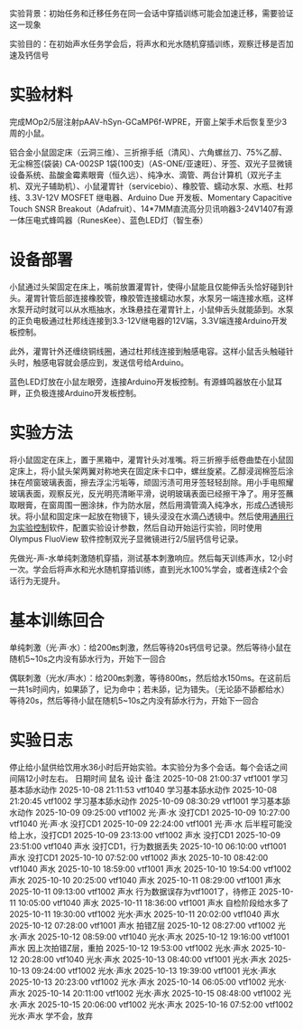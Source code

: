实验背景：初始任务和迁移任务在同一会话中穿插训练可能会加速迁移，需要验证这一现象

实验目的：在初始声水任务学会后，将声水和光水随机穿插训练，观察迁移是否加速及钙信号

# 实验材料
完成MOp2/5层注射pAAV-hSyn-GCaMP6f-WPRE，开窗上架手术后恢复至少3周的小鼠。

铝合金小鼠固定床（云洞三维）、三折擦手纸（清风）、六角螺丝刀、75%乙醇、无尘棉签(袋装) CA-002SP 1袋(100支)（AS-ONE/亚速旺）、牙签、双光子显微镜设备系统、盐酸金霉素眼膏（恒久远）、纯净水、滴管、两台计算机（双光子主机、双光子辅助机）、小鼠灌胃针（servicebio）、橡胶管、蠕动水泵、水瓶、杜邦线、3.3V-12V MOSFET 继电器、Arduino Due 开发板、Momentary Capacitive Touch SNSR Breakout（Adafruit）、14*7MM直流高分贝讯响器3-24V1407有源一体压电式蜂鸣器（RunesKee）、蓝色LED灯（智生泰）

# 设备部署
小鼠通过头架固定在床上，嘴前放置灌胃针，使得小鼠能且仅能伸舌头恰好碰到针头。灌胃针管后部连接橡胶管，橡胶管连接蠕动水泵，水泵另一端连接水瓶，这样水泵开动时就可以从水瓶抽水，水珠悬挂在灌胃针上，小鼠伸舌头就能舔到。水泵的正负电极通过杜邦线连接到3.3-12V继电器的12V端，3.3V端连接Arduino开发板控制。

此外，灌胃针外还缠绕铜线圈，通过杜邦线连接到触感电容。这样小鼠舌头触碰针头时，触感电容就会感应到，发送信号给Arduino。

蓝色LED灯放在小鼠左眼旁，连接Arduino开发板控制。有源蜂鸣器放在小鼠耳畔，正负极连接Arduino开发板控制。

# 实验方法
将小鼠固定在床上，置于黑箱中，灌胃针头对准嘴。将三折擦手纸卷曲垫在小鼠固定床上，将小鼠头架两翼对称地夹在固定床卡口中，螺丝旋紧。乙醇浸润棉签后涂抹在颅窗玻璃表面，擦去浮尘污垢等，顽固污渍可用牙签轻轻刮除。用小手电照耀玻璃表面，观察反光，反光明亮清晰平滑，说明玻璃表面已经擦干净了。用牙签蘸取眼膏，在窗周围一圈涂抹，作为防水层，然后用滴管滴入纯净水，形成凸透镜形状。将小鼠和固定床一起放在物镜下，镜头浸没在水滴凸透镜中。然后使用[通用行为实验控制](https://github.com/ShanghaitechGuanjisongLab/Generic-Behavioural-Experimental-Control)软件，配置实验设计参数，然后自动开始运行实验，同时使用 Olympus FluoView 软件控制双光子显微镜进行2/5层钙信号记录。

先做光-声-水单纯刺激随机穿插，测试基本刺激响应。然后每天训练声水，12小时一次。学会后将声水和光水随机穿插训练，直到光水100%学会，或者连续2个会话行为无提升。

# 基本训练回合
单纯刺激（光·声·水）：给200㎳刺激，然后等待20s钙信号记录。然后等待小鼠在随机5~10s之内没有舔水行为，开始下一回合

偶联刺激（光水/声水）：给200㎳刺激，等待800㎳，然后给水150ms。在这前后一共1s时间内，如果舔了，记为命中；若未舔，记为错失。（无论舔不舔都给水）等待20s，然后等待小鼠在随机5~10s之内没有舔水行为，开始下一回合

# 实验日志
停止给小鼠供给饮用水36小时后开始实验。本实验分为多个会话。每个会话之间间隔12小时左右。
日期时间				鼠名	设计			备注
2025-10-08 21:00:37	vtf1001	学习基本舔水动作
2025-10-08 21:11:53	vtf1040	学习基本舔水动作
2025-10-08 21:20:45	vtf1002	学习基本舔水动作
2025-10-09 08:30:29	vtf1001	学习基本舔水动作
2025-10-09 09:25:00	vtf1002	光·声·水		没打CD1
2025-10-09 10:27:00	vtf1040	光·声·水		没打CD1
2025-10-09 22:24:00	vtf1001	光·声·水		后半程可能没给上水，没打CD1
2025-10-09 23:13:00	vtf1002	声水			没打CD1
2025-10-09 23:51:00	vtf1040	声水			没打CD1，行为数据丢失
2025-10-10 06:10:00	vtf1001	声水			没打CD1
2025-10-10 07:52:00	vtf1002	声水
2025-10-10 08:42:00	vtf1040	声水
2025-10-10 18:59:00	vtf1001	声水
2025-10-10 19:54:00	vtf1002	声水
2025-10-10 20:25:00	vtf1040	声水
2025-10-11 08:29:00	vtf1001	声水
2025-10-11 09:13:00	vtf1002	声水			行为数据误存为vtf1001了，待修正
2025-10-11 10:05:00	vtf1040	声水
2025-10-11 18:36:00	vtf1001	声水			自检阶段给水多了
2025-10-11 19:30:00	vtf1002	光水·声水
2025-10-11 20:02:00	vtf1040	声水
2025-10-12 07:28:00	vtf1001	声水			拍错Z层
2025-10-12 08:27:00	vtf1002	光水·声水
2025-10-12 08:59:00	vtf1040	光水·声水
2025-10-12 19:16:00	vtf1001	声水			因上次拍错Z层，重拍
2025-10-12 19:53:00	vtf1002	光水·声水
2025-10-12 20:28:00	vtf1040	光水·声水
2025-10-13 08:40:00	vtf1001	光水·声水
2025-10-13 09:24:00	vtf1002	光水·声水
2025-10-13 19:39:00	vtf1001	光水·声水
2025-10-13 20:23:00	vtf1002	光水·声水
2025-10-14 06:05:00	vtf1002	光水·声水
2025-10-14 20:11:00	vtf1002	光水·声水
2025-10-15 08:48:00	vtf1002	光水·声水
2025-10-15 20:06:00	vtf1002	光水·声水
2025-10-16 07:52:00	vtf1002	光水·声水		学不会，放弃